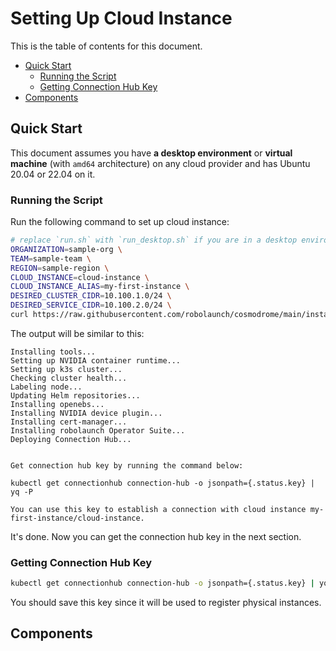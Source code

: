 # Setting Up Cloud Instance

This is the table of contents for this document.

- [Quick Start](#quick-start)
  - [Running the Script](#running-the-script)
  - [Getting Connection Hub Key](#get-connection-hub-key)
- [Components](#components)

## Quick Start

This document assumes you have **a desktop environment** or **virtual machine** (with `amd64` architecture) on any cloud provider and has Ubuntu 20.04 or 22.04 on it.

### Running the Script

Run the following command to set up cloud instance:

```bash
# replace `run.sh` with `run_desktop.sh` if you are in a desktop environment
ORGANIZATION=sample-org \
TEAM=sample-team \
REGION=sample-region \
CLOUD_INSTANCE=cloud-instance \
CLOUD_INSTANCE_ALIAS=my-first-instance \
DESIRED_CLUSTER_CIDR=10.100.1.0/24 \
DESIRED_SERVICE_CIDR=10.100.2.0/24 \
curl https://raw.githubusercontent.com/robolaunch/cosmodrome/main/instance-setup/cloud-instance/run.sh | bash
```

The output will be similar to this:
```
Installing tools...
Setting up NVIDIA container runtime...
Setting up k3s cluster...
Checking cluster health...
Labeling node...
Updating Helm repositories...
Installing openebs...
Installing NVIDIA device plugin...
Installing cert-manager...
Installing robolaunch Operator Suite...
Deploying Connection Hub...


Get connection hub key by running the command below:

kubectl get connectionhub connection-hub -o jsonpath={.status.key} | yq -P

You can use this key to establish a connection with cloud instance my-first-instance/cloud-instance.
```

It's done. Now you can get the connection hub key in the next section.

### Getting Connection Hub Key

```bash
kubectl get connectionhub connection-hub -o jsonpath={.status.key} | yq -P
```

You should save this key since it will be used to register physical instances.

## Components
